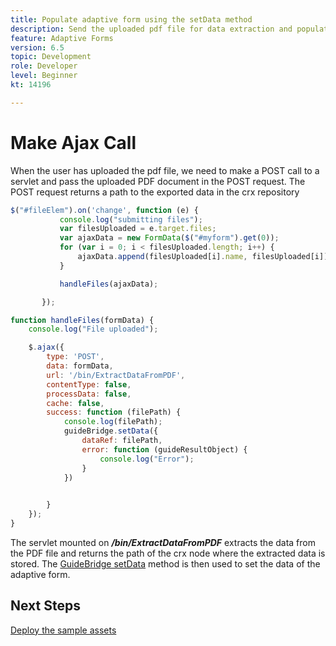 ```yaml
---
title: Populate adaptive form using the setData method
description: Send the uploaded pdf file for data extraction and populate the adaptive form with the extracted data
feature: Adaptive Forms
version: 6.5
topic: Development
role: Developer
level: Beginner
kt: 14196

---
```

# Make Ajax Call

When the user has uploaded the pdf file, we need to make a POST call to a servlet and pass the uploaded PDF document in the POST request. The POST request returns a path to the exported data in the crx repository

```javascript
$("#fileElem").on('change', function (e) {
           console.log("submitting files");
           var filesUploaded = e.target.files;
           var ajaxData = new FormData($("#myform").get(0));
           for (var i = 0; i < filesUploaded.length; i++) {
               ajaxData.append(filesUploaded[i].name, filesUploaded[i]);
           }

           handleFiles(ajaxData);

       });

function handleFiles(formData) {
    console.log("File uploaded");

    $.ajax({
        type: 'POST',
        data: formData,
        url: '/bin/ExtractDataFromPDF',
        contentType: false,
        processData: false,
        cache: false,
        success: function (filePath) {
            console.log(filePath);
            guideBridge.setData({
                dataRef: filePath,
                error: function (guideResultObject) {
                    console.log("Error");
                }
            })
            

        }
    });
}

```

The servlet mounted on **_/bin/ExtractDataFromPDF_** extracts the data from the PDF file and returns the path of the crx node where the extracted data is stored.
The [GuideBridge setData](https://developer.adobe.com/experience-manager/reference-materials/6-5/forms/javascript-api/GuideBridge.html#setData__anchor) method is then used to set the data of the adaptive form.

## Next Steps

[Deploy the sample assets](./test-the-solution.md)


